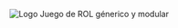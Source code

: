 ![Logo](https://rola.multisitio.es/img/jdr/logo.png)
Juego de ROL génerico y modular

<span data-content="center-xy"></span>
